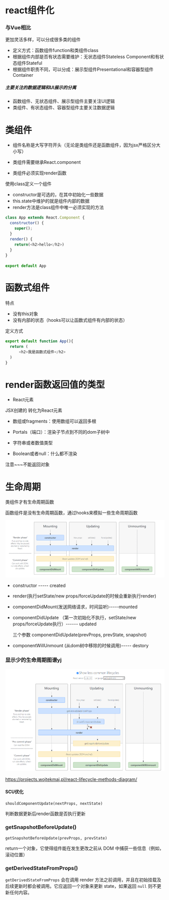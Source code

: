 # react组件化

### 与Vue相比

更加灵活多样，可以分成很多类的组件

-  定义方式：函数组件function和类组件class
- 根据组件内部是否有状态需要维护：无状态组件Stateless Component和有状态组件Stateful
- 根据组件职责不同，可以分成：展示型组件Presentational和容器型组件Container

##### 主要关注的数据逻辑和UI展示的分离

- 函数组件、无状态组件、展示型组件主要关注UI逻辑
- 类组件、有状态组件、容器型组件主要关注数据逻辑

# 类组件

- 组件名称是大写字符开头（无论是类组件还是函数组件，因为jsx严格区分大小写）

- 类组件需要继承React.component
- 类组件必须实现render函数

 使用class定义一个组件

- constructor是可选的，在其中初始化一些数据
- this.state中维护的就是组件内部的数据
- render方法是class组件中唯一必须实现的方法

```js
class App extends React.Component {
  constructor() {
    super();
  }
  render() {
    return(<h2>hello</h2>)
  }
}

export default App
```



# 函数式组件

特点

- 没有this对象
- 没有内部的状态（hooks可以让函数式组件有内部的状态）

定义方式

```js
export default function App(){
  return (
      <h2>我是函数式组件</h2>
  )
}

```

# render函数返回值的类型

-  React元素

  JSX创建的 转化为React元素

- 数组或fragments：使用数组可以返回多根

- Portals（端口）：渲染子节点到不同的dom子树中

- 字符串或者数值类型

- Boolean或者null：什么都不渲染

注意~~~不能返回对象

# 生命周期

类组件才有生命周期函数

函数组件是没有生命周期函数，通过hooks来模拟一些生命周期函数

![image-20210214201503782](.\8.组件化开发.assets\image-20210214201503782.png)

- constructor ----- created

- render(执行setState/new props/forceUpdate的时候会重新执行render)

- componentDidMount(发送网络请求，时间监听)-----mounted

- componentDidUpdate （第一次初始化不执行，setState/new props/forceUpdate执行）------ updated

   三个参数 componentDidUpdate(prevProps, prevState, snapshot)



- componentWillUnmount (从dom树中移除的时候调用)----- destory

### 显示少的生命周期图谱yj

![image-20210214202811866](.\8.组件化开发.assets\image-20210214202811866.png)

https://projects.wojtekmaj.pl/react-lifecycle-methods-diagram/

#### SCU优化

```
shouldComponentUpdate(nextProps, nextState)
```

判断数据更新后render函数是否执行更新

### getSnapshotBeforeUpdate()

```
getSnapshotBeforeUpdate(prevProps, prevState)
```

return一个对象，它使得组件能在发生更改之前从 DOM 中捕获一些信息（例如，滚动位置）

### getDerivedStateFromProps()

`getDerivedStateFromProps` 会在调用 render 方法之前调用，并且在初始挂载及后续更新时都会被调用。它应返回一个对象来更新 state，如果返回 `null` 则不更新任何内容。